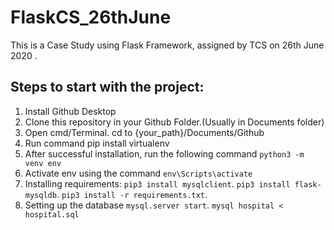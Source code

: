 # FlaskCS_26thJune
This is a Case Study using Flask Framework, assigned by TCS on 26th June 2020 .


## Steps to start with the project:

1. Install Github Desktop
2. Clone this repository in your Github Folder.(Usually in Documents folder)
3. Open cmd/Terminal. cd to {your_path}/Documents/Github
4. Run command
    pip install virtualenv
5. After successful installation, run the following command
    `python3 -m venv env`
6. Activate env using the command
    `env\Scripts\activate`
7. Installing requirements:
    `pip3 install mysqlclient`.
    `pip3 install flask-mysqldb`.
    `pip3 install -r requirements.txt`.
8. Setting up the database
    `mysql.server start`.
    `mysql hospital < hospital.sql`
    
